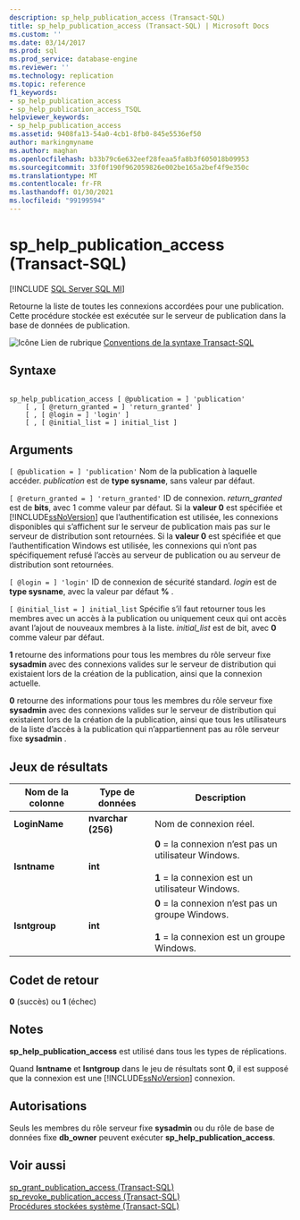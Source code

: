 ```yaml
---
description: sp_help_publication_access (Transact-SQL)
title: sp_help_publication_access (Transact-SQL) | Microsoft Docs
ms.custom: ''
ms.date: 03/14/2017
ms.prod: sql
ms.prod_service: database-engine
ms.reviewer: ''
ms.technology: replication
ms.topic: reference
f1_keywords:
- sp_help_publication_access
- sp_help_publication_access_TSQL
helpviewer_keywords:
- sp_help_publication_access
ms.assetid: 9408fa13-54a0-4cb1-8fb0-845e5536ef50
author: markingmyname
ms.author: maghan
ms.openlocfilehash: b33b79c6e632eef28feaa5fa8b3f605018b09953
ms.sourcegitcommit: 33f0f190f962059826e002be165a2bef4f9e350c
ms.translationtype: MT
ms.contentlocale: fr-FR
ms.lasthandoff: 01/30/2021
ms.locfileid: "99199594"
---
```

# <a name="sp_help_publication_access-transact-sql"></a>sp_help_publication_access (Transact-SQL)
[!INCLUDE [SQL Server SQL MI](../../includes/applies-to-version/sql-asdbmi.md)]

  Retourne la liste de toutes les connexions accordées pour une publication. Cette procédure stockée est exécutée sur le serveur de publication dans la base de données de publication.  
  
 ![Icône Lien de rubrique](../../database-engine/configure-windows/media/topic-link.gif "Icône du lien de rubrique") [Conventions de la syntaxe Transact-SQL](../../t-sql/language-elements/transact-sql-syntax-conventions-transact-sql.md)  
  
## <a name="syntax"></a>Syntaxe  
  
```  
  
sp_help_publication_access [ @publication = ] 'publication'  
    [ , [ @return_granted = ] 'return_granted' ]   
    [ , [ @login = ] 'login' ]  
    [ , [ @initial_list = ] initial_list ]  
```  
  
## <a name="arguments"></a>Arguments  
`[ @publication = ] 'publication'` Nom de la publication à laquelle accéder. *publication* est de **type sysname**, sans valeur par défaut.  
  
`[ @return_granted = ] 'return_granted'` ID de connexion. *return_granted* est de **bits**, avec 1 comme valeur par défaut. Si la **valeur 0** est spécifiée et [!INCLUDE[ssNoVersion](../../includes/ssnoversion-md.md)] que l’authentification est utilisée, les connexions disponibles qui s’affichent sur le serveur de publication mais pas sur le serveur de distribution sont retournées. Si la **valeur 0** est spécifiée et que l’authentification Windows est utilisée, les connexions qui n’ont pas spécifiquement refusé l’accès au serveur de publication ou au serveur de distribution sont retournées.  
  
`[ @login = ] 'login'` ID de connexion de sécurité standard. *login* est de **type sysname**, avec la valeur par défaut **%** .  
  
`[ @initial_list = ] initial_list` Spécifie s’il faut retourner tous les membres avec un accès à la publication ou uniquement ceux qui ont accès avant l’ajout de nouveaux membres à la liste. *initial_list* est de bit, avec **0** comme valeur par défaut.  
  
 **1** retourne des informations pour tous les membres du rôle serveur fixe **sysadmin** avec des connexions valides sur le serveur de distribution qui existaient lors de la création de la publication, ainsi que la connexion actuelle.  
  
 **0** retourne des informations pour tous les membres du rôle serveur fixe **sysadmin** avec des connexions valides sur le serveur de distribution qui existaient lors de la création de la publication, ainsi que tous les utilisateurs de la liste d’accès à la publication qui n’appartiennent pas au rôle serveur fixe **sysadmin** .  
  
## <a name="result-sets"></a>Jeux de résultats  
  
|Nom de la colonne|Type de données|Description|  
|-----------------|---------------|-----------------|  
|**LoginName**|**nvarchar (256)**|Nom de connexion réel.|  
|**Isntname**|**int**|**0** = la connexion n’est pas un utilisateur Windows.<br /><br /> **1** = la connexion est un utilisateur Windows.|  
|**Isntgroup**|**int**|**0** = la connexion n’est pas un groupe Windows.<br /><br /> **1** = la connexion est un groupe Windows.|  
  
## <a name="return-code-values"></a>Codet de retour  
 **0** (succès) ou **1** (échec)  
  
## <a name="remarks"></a>Notes  
 **sp_help_publication_access** est utilisé dans tous les types de réplications.  
  
 Quand **Isntname** et **Isntgroup** dans le jeu de résultats sont **0**, il est supposé que la connexion est une [!INCLUDE[ssNoVersion](../../includes/ssnoversion-md.md)] connexion.  
  
## <a name="permissions"></a>Autorisations  
 Seuls les membres du rôle serveur fixe **sysadmin** ou du rôle de base de données fixe **db_owner** peuvent exécuter **sp_help_publication_access**.  
  
## <a name="see-also"></a>Voir aussi  
 [sp_grant_publication_access &#40;Transact-SQL&#41;](../../relational-databases/system-stored-procedures/sp-grant-publication-access-transact-sql.md)   
 [sp_revoke_publication_access &#40;Transact-SQL&#41;](../../relational-databases/system-stored-procedures/sp-revoke-publication-access-transact-sql.md)   
 [Procédures stockées système &#40;Transact-SQL&#41;](../../relational-databases/system-stored-procedures/system-stored-procedures-transact-sql.md)  
  
  
